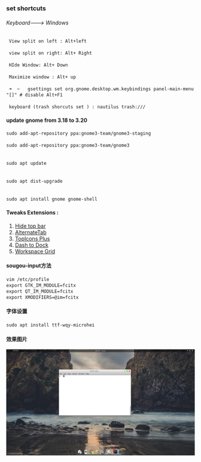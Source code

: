 ### set  shortcuts

###### Keyboard---&gt; Windows

```
 View split on left : Alt+left 

 view split on right: Alt+ Right        

 HIde Window: Alt+ Down

 Maximize window : Alt+ up

 ➜  ~   gsettings set org.gnome.desktop.wm.keybindings panel-main-menu "[]" # disable Alt+F1

 keyboard (trash shorcuts set ) : nautilus trash:///
```

#### update gnome from 3.18 to 3.20

```shell
sudo add-apt-repository ppa:gnome3-team/gnome3-staging

sudo add-apt-repository ppa:gnome3-team/gnome3


sudo apt update


sudo apt dist-upgrade


sudo apt install gnome gnome-shell
```

#### Tweaks Extensions :

1. [Hide top bar ](https://extensions.gnome.org/extension/545/hide-top-bar/)
2. [AlternateTab](https://extensions.gnome.org/extension/15/alternatetab/)
3. [TopIcons Plus](https://extensions.gnome.org/extension/1031/topicons/)
4. [Dash to Dock](https://extensions.gnome.org/extension/307/dash-to-dock/)
5. [Workspace Grid](https://extensions.gnome.org/extension/484/workspace-grid/)

#### sougou-input方法

```shell
vim /etc/profile
export GTK_IM_MODULE=fcitx
export QT_IM_MODULE=fcitx
export XMODIFIERS=@im=fcitx
```

#### 字体设置

```shell
sudo apt install ttf-wqy-microhei
```

#### 效果图片

![](/assets/ubuntu_gnome.png)

